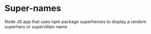 # Super-names
Node JS app that uses npm package superheroes to display a random superhero or supervillain name
